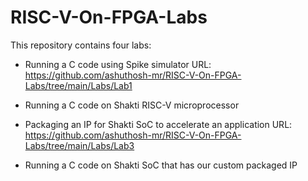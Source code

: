# RISC-V-On-FPGA-Labs
This repository contains four labs:

* Running a C code using Spike simulator
URL: https://github.com/ashuthosh-mr/RISC-V-On-FPGA-Labs/tree/main/Labs/Lab1

* Running a C code on Shakti RISC-V microprocessor


* Packaging an IP for Shakti SoC to accelerate an application
URL: https://github.com/ashuthosh-mr/RISC-V-On-FPGA-Labs/tree/main/Labs/Lab3

* Running a C code on Shakti SoC that has our custom packaged IP
